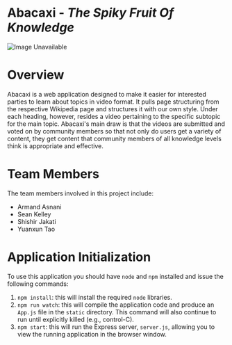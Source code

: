 # Abacaxi - *The Spiky Fruit Of Knowledge*

![Image Unavailable](https://juststickers.in/wp-content/uploads/2018/08/cool-pineapple.png)

# Overview

Abacaxi is a web application designed to make it easier for interested parties to learn about topics in video format. It pulls page structuring from the respective Wikipedia page and structures it with our own style. Under each heading, however, resides a video pertaining to the specific subtopic for the main topic. Abacaxi's main draw is that the videos are submitted and voted on by community members so that not only do users get a variety of content, they get content that community members of all knowledge levels think is appropriate and effective.

# Team Members

The team members involved in this project include:
* Armand Asnani
* Sean Kelley
* Shishir Jakati
* Yuanxun Tao

# Application Initialization

To use this application you should have `node` and `npm` installed and issue the following commands:

1. `npm install`: this will install the required `node` libraries.
2. `npm run watch`: this will compile the application code and produce an `App.js` file in the `static` directory. This command will also continue to run until explicitly killed (e.g., control-C).
3. `npm start`: this will run the Express server, `server.js`, allowing you to view the running application in the browser window.
